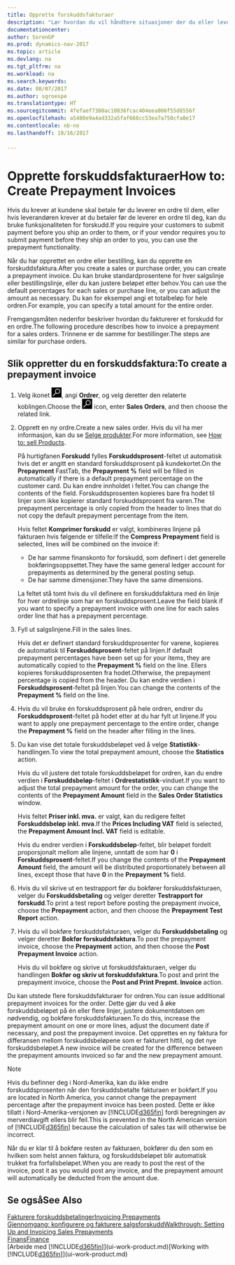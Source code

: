 ```yaml
---
title: Opprette forskuddsfakturaer
description: "Lær hvordan du vil håndtere situasjoner der du eller leverandøren krever forskuddsbetaling."
documentationcenter: 
author: SorenGP
ms.prod: dynamics-nav-2017
ms.topic: article
ms.devlang: na
ms.tgt_pltfrm: na
ms.workload: na
ms.search.keywords: 
ms.date: 08/07/2017
ms.author: sgroespe
ms.translationtype: HT
ms.sourcegitcommit: 4fefaef7380ac10836fcac404eea006f55d8556f
ms.openlocfilehash: a5480e9a4ad332a5faf668cc53ea7a750cfa0e17
ms.contentlocale: nb-no
ms.lasthandoff: 10/16/2017

---
```

# <a name="how-to-create-prepayment-invoices"></a><span data-ttu-id="43159-103">Opprette forskuddsfakturaer</span><span class="sxs-lookup"><span data-stu-id="43159-103">How to: Create Prepayment Invoices</span></span>
<span data-ttu-id="43159-104">Hvis du krever at kundene skal betale før du leverer en ordre til dem, eller hvis leverandøren krever at du betaler før de leverer en ordre til deg, kan du bruke funksjonaliteten for forskudd.</span><span class="sxs-lookup"><span data-stu-id="43159-104">If you require your customers to submit payment before you ship an order to them, or if your vendor requires you to submit payment before they ship an order to you, you can use the prepayment functionality.</span></span>  

<span data-ttu-id="43159-105">Når du har opprettet en ordre eller bestilling, kan du opprette en forskuddsfaktura.</span><span class="sxs-lookup"><span data-stu-id="43159-105">After you create a sales or purchase order, you can create a prepayment invoice.</span></span> <span data-ttu-id="43159-106">Du kan bruke standardprosentene for hver salgslinje eller bestillingslinje, eller du kan justere beløpet etter behov.</span><span class="sxs-lookup"><span data-stu-id="43159-106">You can use the default percentages for each sales or purchase line, or you can adjust the amount as necessary.</span></span> <span data-ttu-id="43159-107">Du kan for eksempel angi et totalbeløp for hele ordren.</span><span class="sxs-lookup"><span data-stu-id="43159-107">For example, you can specify a total amount for the entire order.</span></span>  

<span data-ttu-id="43159-108">Fremgangsmåten nedenfor beskriver hvordan du fakturerer et forskudd for en ordre.</span><span class="sxs-lookup"><span data-stu-id="43159-108">The following procedure describes how to invoice a prepayment for a sales orders.</span></span> <span data-ttu-id="43159-109">Trinnene er de samme for bestillinger.</span><span class="sxs-lookup"><span data-stu-id="43159-109">The steps are similar for purchase orders.</span></span>  

## <a name="to-create-a-prepayment-invoice"></a><span data-ttu-id="43159-110">Slik oppretter du en forskuddsfaktura:</span><span class="sxs-lookup"><span data-stu-id="43159-110">To create a prepayment invoice</span></span>  
1. <span data-ttu-id="43159-111">Velg ikonet ![Søk etter side eller rapport](media/ui-search/search_small.png "Søk etter side eller rapport"), angi **Ordrer**, og velg deretter den relaterte koblingen.</span><span class="sxs-lookup"><span data-stu-id="43159-111">Choose the ![Search for Page or Report](media/ui-search/search_small.png "Search for Page or Report icon") icon, enter **Sales Orders**, and then choose the related link.</span></span>  
2. <span data-ttu-id="43159-112">Opprett en ny ordre.</span><span class="sxs-lookup"><span data-stu-id="43159-112">Create a new sales order.</span></span> <span data-ttu-id="43159-113">Hvis du vil ha mer informasjon, kan du se [Selge produkter](sales-how-sell-products.md).</span><span class="sxs-lookup"><span data-stu-id="43159-113">For more information, see [How to: sell Products](sales-how-sell-products.md).</span></span>  

    <span data-ttu-id="43159-114">På hurtigfanen **Forskudd** fylles **Forskuddsprosent**-feltet ut automatisk hvis det er angitt en standard forskuddsprosent på kundekortet.</span><span class="sxs-lookup"><span data-stu-id="43159-114">On the **Prepayment** FastTab, the **Prepayment %** field will be filled in automatically if there is a default prepayment percentage on the customer card.</span></span> <span data-ttu-id="43159-115">Du kan endre innholdet i feltet.</span><span class="sxs-lookup"><span data-stu-id="43159-115">You can change the contents of the field.</span></span> <span data-ttu-id="43159-116">Forskuddsprosenten kopieres bare fra hodet til linjer som ikke kopierer standard forskuddsprosent fra varen.</span><span class="sxs-lookup"><span data-stu-id="43159-116">The prepayment percentage is only copied from the header to lines that do not copy the default prepayment percentage from the item.</span></span>  

    <span data-ttu-id="43159-117">Hvis feltet **Komprimer forskudd** er valgt, kombineres linjene på fakturaen hvis følgende er tilfelle:</span><span class="sxs-lookup"><span data-stu-id="43159-117">If the **Compress Prepayment** field is selected, lines will be combined on the invoice if:</span></span>  
    - <span data-ttu-id="43159-118">De har samme finanskonto for forskudd, som definert i det generelle bokføringsoppsettet.</span><span class="sxs-lookup"><span data-stu-id="43159-118">They have the same general ledger account for prepayments as determined by the general posting setup.</span></span>  
    - <span data-ttu-id="43159-119">De har samme dimensjoner.</span><span class="sxs-lookup"><span data-stu-id="43159-119">They have the same dimensions.</span></span>  

    <span data-ttu-id="43159-120">La feltet stå tomt hvis du vil definere en forskuddsfaktura med én linje for hver ordrelinje som har en forskuddsprosent.</span><span class="sxs-lookup"><span data-stu-id="43159-120">Leave the field blank if you want to specify a prepayment invoice with one line for each sales order line that has a prepayment percentage.</span></span>  

3. <span data-ttu-id="43159-121">Fyll ut salgslinjene.</span><span class="sxs-lookup"><span data-stu-id="43159-121">Fill in the sales lines.</span></span>  

    <span data-ttu-id="43159-122">Hvis det er definert standard forskuddsprosenter for varene, kopieres de automatisk til **Forskuddsprosent**-feltet på linjen.</span><span class="sxs-lookup"><span data-stu-id="43159-122">If default prepayment percentages have been set up for your items, they are automatically copied to the **Prepayment %** field on the line.</span></span> <span data-ttu-id="43159-123">Ellers kopieres forskuddsprosenten fra hodet.</span><span class="sxs-lookup"><span data-stu-id="43159-123">Otherwise, the prepayment percentage is copied from the header.</span></span> <span data-ttu-id="43159-124">Du kan endre verdien i **Forskuddsprosent**-feltet på linjen.</span><span class="sxs-lookup"><span data-stu-id="43159-124">You can change the contents of the **Prepayment %** field on the line.</span></span>  
4. <span data-ttu-id="43159-125">Hvis du vil bruke én forskuddsprosent på hele ordren, endrer du **Forskuddsprosent**-feltet på hodet etter at du har fylt ut linjene.</span><span class="sxs-lookup"><span data-stu-id="43159-125">If you want to apply one prepayment percentage to the entire order, change the **Prepayment %** field on the header after filling in the lines.</span></span>  
5. <span data-ttu-id="43159-126">Du kan vise det totale forskuddsbeløpet ved å velge **Statistikk**-handlingen.</span><span class="sxs-lookup"><span data-stu-id="43159-126">To view the total prepayment amount, choose the **Statistics** action.</span></span>

    <span data-ttu-id="43159-127">Hvis du vil justere det totale forskuddsbeløpet for ordren, kan du endre verdien i **Forskuddsbeløp**-feltet i **Ordrestatistikk**-vinduet.</span><span class="sxs-lookup"><span data-stu-id="43159-127">If you want to adjust the total prepayment amount for the order, you can change the contents of the **Prepayment Amount** field in the **Sales Order Statistics** window.</span></span>  

    <span data-ttu-id="43159-128">Hvis feltet **Priser inkl. mva.** er valgt, kan du redigere feltet **Forskuddsbeløp inkl. mva**.</span><span class="sxs-lookup"><span data-stu-id="43159-128">If the **Prices Including VAT** field is selected, the **Prepayment Amount Incl. VAT** field is editable.</span></span>  

    <span data-ttu-id="43159-129">Hvis du endrer verdien i **Forskuddsbeløp**-feltet, blir beløpet fordelt proporsjonalt mellom alle linjene, unntatt de som har **0** i **Forskuddsprosent**-feltet.</span><span class="sxs-lookup"><span data-stu-id="43159-129">If you change the contents of the **Prepayment Amount** field, the amount will be distributed proportionately between all lines, except those that have **0** in the **Prepayment %** field.</span></span>  
6. <span data-ttu-id="43159-130">Hvis du vil skrive ut en testrapport før du bokfører forskuddsfakturaen, velger du **Forskuddsbetaling** og velger deretter **Testrapport for forskudd**.</span><span class="sxs-lookup"><span data-stu-id="43159-130">To print a test report before posting the prepayment invoice, choose the **Prepayment** action, and then choose the **Prepayment Test Report** action.</span></span>  
7. <span data-ttu-id="43159-131">Hvis du vil bokføre forskuddsfakturaen, velger du **Forskuddsbetaling** og velger deretter **Bokfør forskuddsfaktura**.</span><span class="sxs-lookup"><span data-stu-id="43159-131">To post the prepayment invoice, choose the **Prepayment** action, and then choose the **Post Prepayment Invoice** action.</span></span>  

    <span data-ttu-id="43159-132">Hvis du vil bokføre og skrive ut forskuddsfakturaen, velger du handlingen **Bokfør og skriv ut forskuddsfaktura**.</span><span class="sxs-lookup"><span data-stu-id="43159-132">To post and print the prepayment invoice, choose the **Post and Print Prepmt. Invoice** action.</span></span>  

<span data-ttu-id="43159-133">Du kan utstede flere forskuddsfakturaer for ordren.</span><span class="sxs-lookup"><span data-stu-id="43159-133">You can issue additional prepayment invoices for the order.</span></span> <span data-ttu-id="43159-134">Dette gjør du ved å øke forskuddsbeløpet på én eller flere linjer, justere dokumentdatoen om nødvendig, og bokføre forskuddsfakturaen.</span><span class="sxs-lookup"><span data-stu-id="43159-134">To do this, increase the prepayment amount on one or more lines, adjust the document date if necessary, and post the prepayment invoice.</span></span> <span data-ttu-id="43159-135">Det opprettes en ny faktura for differansen mellom forskuddsbeløpene som er fakturert hittil, og det nye forskuddsbeløpet.</span><span class="sxs-lookup"><span data-stu-id="43159-135">A new invoice will be created for the difference between the prepayment amounts invoiced so far and the new prepayment amount.</span></span>  

> [!NOTE]  
>  <span data-ttu-id="43159-136">Hvis du befinner deg i Nord-Amerika, kan du ikke endre forskuddsprosenten når den forskuddsbetalte fakturaen er bokført.</span><span class="sxs-lookup"><span data-stu-id="43159-136">If you are located in North America, you cannot change the prepayment percentage after the prepayment invoice has been posted.</span></span> <span data-ttu-id="43159-137">Dette er ikke tillatt i Nord-Amerika-versjonen av [!INCLUDE[d365fin](includes/d365fin_md.md)] fordi beregningen av merverdiavgift ellers blir feil.</span><span class="sxs-lookup"><span data-stu-id="43159-137">This is prevented in the North American version of [!INCLUDE[d365fin](includes/d365fin_md.md)] because the calculation of sales tax will otherwise be incorrect.</span></span>  

 <span data-ttu-id="43159-138">Når du er klar til å bokføre resten av fakturaen, bokfører du den som en hvilken som helst annen faktura, og forskuddsbeløpet blir automatisk trukket fra forfallsbeløpet.</span><span class="sxs-lookup"><span data-stu-id="43159-138">When you are ready to post the rest of the invoice, post it as you would post any invoice, and the prepayment amount will automatically be deducted from the amount due.</span></span>  

## <a name="see-also"></a><span data-ttu-id="43159-139">Se også</span><span class="sxs-lookup"><span data-stu-id="43159-139">See Also</span></span>  
[<span data-ttu-id="43159-140">Fakturere forskuddsbetalinger</span><span class="sxs-lookup"><span data-stu-id="43159-140">Invoicing Prepayments</span></span>](finance-invoice-prepayments.md)  
[<span data-ttu-id="43159-141">Gjennomgang: konfigurere og fakturere salgsforskudd</span><span class="sxs-lookup"><span data-stu-id="43159-141">Walkthrough: Setting Up and Invoicing Sales Prepayments</span></span>](walkthrough-setting-up-and-invoicing-sales-prepayments.md)  
[<span data-ttu-id="43159-142">Finans</span><span class="sxs-lookup"><span data-stu-id="43159-142">Finance</span></span>](finance.md)  
<span data-ttu-id="43159-143">[Arbeide med [!INCLUDE[d365fin](includes/d365fin_md.md)]](ui-work-product.md)</span><span class="sxs-lookup"><span data-stu-id="43159-143">[Working with [!INCLUDE[d365fin](includes/d365fin_md.md)]](ui-work-product.md)</span></span>

